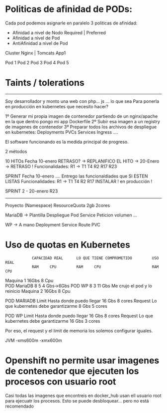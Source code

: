 # Politicas de afinidad de PODs:

Cada pod podemos asignarle en paralelo 3 politicas de afinidad:
- Afinidad a nivel de Nodo      Required | Preferred
- Afinidad a nivel de Pod
- AntiAfinidad a nivel de Pod 
 
Cluster Nginx  | Tomcats App1


Pod 1
Pod 2
Pod 3
Pod 4
Pod 5

# Taints / tolerations


---

Soy desarrollador  y monto una web con php... js ... lo que sea
Para ponerla en producción en kubernetes que necesito hacer?

1º Generar mi propia imagen de contenedor partiendo de un nginx/apache en la que dentro pongo mi app
    Dockerfile
2º Subir esa imagen a un registry de imagenes de contenedor
3º Preparar todos los archivos de despliegue en kubernetes:
    Deployments
    PVCs
    Services
    Ingress
    ....
    
    
El software funcionando es la medida principal de progreso.

2 métodos


10 HITOs    Fecha 10-enero  RETRASO? -> REPLANIFICO EL HITO -> 20-Enero -> RETRASO !
    Funcionalidades:
        R1  -> T1 T4
        R2
        R17
        R23


SPRINT    Fecha 10-enero .... Entrego las funcionaldiades que SI ESTEN LISTAS 
    Funcionalidades:
        R1  -> T1 T4
        R2
        R17
            INSTALAR ! en producción !

SPRINT 2 - 20-enero
    R23

---

Proyecto (Namespace)
    ResourceQuota 2gb 2cores


MariaDB -> Plantilla 
    Despliegue
        Pod
    Service
    Peticion volumen ...

WP -> A mano
    Deployment
    Service
    Route
    PVC
    
# Uso de quotas en Kubernetes

                CAPACIDAD REAL      LO QUE TIENE COMPROMETIDO         USO REAL
                RAM     CPU         RAM     CPU                       RAM     CPU
Maquina 1       16Gbs   8 Cpu               
    POD MariaDB                     8       5                         4 Gbs->6Gbs 
    POD WP                          8       3                         11 Gbs            Me crujo el pod y lo reinicio
Maquina 2       16Gbs   8 Cpu
    
POD MARIADB 
Limit           Hasta donde puedo llegar                16 Gbs  8 cores
Request         Lo que kubernetes debe garantizarme      8 Gbs  5 cores

POD WP
Limit           Hasta donde puedo llegar                16 Gbs  8 cores
Request         Lo que kubernetes debe garantizarme     16 Gbs  3 cores

Por eso, el request y el limit de memoria los solemos configurar iguales.

JVM -xms600m  -xmx600m 


# Openshift no permite usar imagenes de contenedor que ejecuten los procesos con usuario root
Casi todas las imagenes que encontreis en docker_hub usan ell usuario root para ejecuatr los procesos.
Esto se puede desbloquear... pero no está recomendado